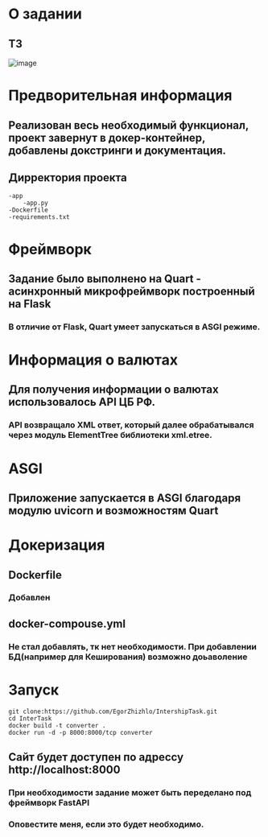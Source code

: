 # О задании
## ТЗ
![image](https://github.com/user-attachments/assets/499a1251-89a5-43ab-a7d5-73de531e48ec)


# Предворительная информация
## Реализован весь необходимый функционал, проект завернут в докер-контейнер, добавлены докстринги и документация.

## Дирректория проекта
    -app
        -app.py
    -Dockerfile
    -requirements.txt


# Фреймворк
## Задание было выполнено на Quart - асинхронный микрофреймворк построенный на Flask
### В отличие от Flask, Quart умеет запускаться в ASGI режиме.

# Информация о валютах
## Для получения информации о валютах использовалось API ЦБ РФ.
### API возвращало XML ответ, который далее обрабатывался через модуль ElementTree библиотеки xml.etree.

# ASGI
## Приложение запускается в ASGI благодаря модулю uvicorn и возможностям Quart

# Докеризация
## Dockerfile
### Добавлен
    
## docker-compouse.yml
### Не стал добавлять, тк нет необходимости. При добавлении БД(например для Кеширования) возможно доьаволение

# Запуск 
    git clone:https://github.com/EgorZhizhlo/IntershipTask.git
    cd InterTask
    docker build -t converter .
    docker run -d -p 8000:8000/tcp converter

## Сайт будет доступен по адрессу http://localhost:8000

### При необходимости задание может быть переделано под фреймворк FastAPI
### Оповестите меня, если это будет необходимо.
